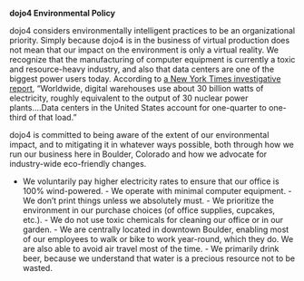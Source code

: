 **dojo4 Environmental Policy**

dojo4 considers environmentally intelligent practices to be an organizational priority. Simply because dojo4 is in the business of virtual production does not mean that our impact on the environment is only a virtual reality. We recognize that the manufacturing of computer equipment is currently a toxic and resource-heavy industry, and also that data centers are one of the biggest power users today. According to [a New York Times investigative report](http://www.nytimes.com/2012/09/23/technology/data-centers-waste-vast-amounts-of-energy-belying-industry-image.html?pagewanted=all&_r=1), “Worldwide, digital warehouses use about 30 billion watts of electricity, roughly equivalent to the output of 30 nuclear power plants....Data centers in the United States account for one-quarter to one-third of that load.”

dojo4 is committed to being aware of the extent of our environmental impact, and to mitigating it in whatever ways possible, both through how we run our business here in Boulder, Colorado and how we advocate for industry-wide eco-friendly changes.

- We voluntarily pay higher electricity rates to ensure that our office is 100% wind-powered. - We operate with minimal computer equipment. - We don’t print things unless we absolutely must. - We prioritize the environment in our purchase choices (of office supplies, cupcakes, etc.). - We do not use toxic chemicals for cleaning our office or in our garden. - We are centrally located in downtown Boulder, enabling most of our employees to walk or bike to work year-round, which they do. We are also able to avoid air travel most of the time. - We primarily drink beer, because we understand that water is a precious resource not to be wasted.
